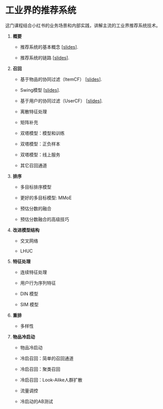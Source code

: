 # 工业界的推荐系统


这门课程结合小红书的业务场景和内部实践，讲解主流的工业界推荐系统技术。



1. **概要**


    * 推荐系统的基本概念
    [[slides](https://github.com/wangshusen/RecommenderSystem/blob/main/Slides/01_Basics_01.pdf)].

    * 推荐系统的链路
    [[slides](https://github.com/wangshusen/RecommenderSystem/blob/main/Slides/01_Basics_02.pdf)].
    


2. **召回**
    
    * 基于物品的协同过滤（ItemCF）
    [[slides](https://github.com/wangshusen/RecommenderSystem/blob/main/Slides/02_Retrieval_01.pdf)].
    
    * Swing模型
    [[slides](https://github.com/wangshusen/RecommenderSystem/blob/main/Slides/02_Retrieval_02.pdf)].
    
    * 基于用户的协同过滤（UserCF）
    [[slides](https://github.com/wangshusen/RecommenderSystem/blob/main/Slides/02_Retrieval_03.pdf)].
    
    * 离散特征处理
    
    * 矩阵补充
    
    * 双塔模型：模型和训练
    
    * 双塔模型：正负样本
    
    * 双塔模型：线上服务
    
    * 其它召回通道
    



3. **排序**

    * 多目标排序模型
    
    * 更好的多目标模型: MMoE
    
    * 预估分数的融合
    
    * 预估分数融合的高级技巧
    
    
4. **改进模型结构**
    
    * 交叉网络
    
    * LHUC




5. **特征处理**

    * 连续特征处理

    * 用户行为序列特征
    
    * DIN 模型
        
    * SIM 模型




6. **重排**
    
    * 多样性




7. **物品冷启动**

	 * 物品冷启动
	 
    * 冷启召回：简单的召回通道

    * 冷启召回：聚类召回
    
    * 冷启召回：Look-Alike人群扩散
    
    * 流量调控
    
    * 冷启动的AB测试











